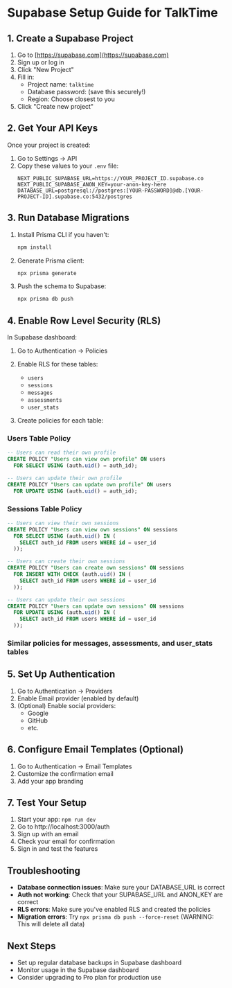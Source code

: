 # Supabase Setup Guide for TalkTime

## 1. Create a Supabase Project

1. Go to [https://supabase.com](https://supabase.com)
2. Sign up or log in
3. Click "New Project"
4. Fill in:
   - Project name: `talktime`
   - Database password: (save this securely!)
   - Region: Choose closest to you
5. Click "Create new project"

## 2. Get Your API Keys

Once your project is created:

1. Go to Settings → API
2. Copy these values to your `.env` file:
   ```
   NEXT_PUBLIC_SUPABASE_URL=https://YOUR_PROJECT_ID.supabase.co
   NEXT_PUBLIC_SUPABASE_ANON_KEY=your-anon-key-here
   DATABASE_URL=postgresql://postgres:[YOUR-PASSWORD]@db.[YOUR-PROJECT-ID].supabase.co:5432/postgres
   ```

## 3. Run Database Migrations

1. Install Prisma CLI if you haven't:
   ```bash
   npm install
   ```

2. Generate Prisma client:
   ```bash
   npx prisma generate
   ```

3. Push the schema to Supabase:
   ```bash
   npx prisma db push
   ```

## 4. Enable Row Level Security (RLS)

In Supabase dashboard:

1. Go to Authentication → Policies
2. Enable RLS for these tables:
   - `users`
   - `sessions`
   - `messages`
   - `assessments`
   - `user_stats`

3. Create policies for each table:

### Users Table Policy
```sql
-- Users can read their own profile
CREATE POLICY "Users can view own profile" ON users
  FOR SELECT USING (auth.uid() = auth_id);

-- Users can update their own profile
CREATE POLICY "Users can update own profile" ON users
  FOR UPDATE USING (auth.uid() = auth_id);
```

### Sessions Table Policy
```sql
-- Users can view their own sessions
CREATE POLICY "Users can view own sessions" ON sessions
  FOR SELECT USING (auth.uid() IN (
    SELECT auth_id FROM users WHERE id = user_id
  ));

-- Users can create their own sessions
CREATE POLICY "Users can create own sessions" ON sessions
  FOR INSERT WITH CHECK (auth.uid() IN (
    SELECT auth_id FROM users WHERE id = user_id
  ));

-- Users can update their own sessions
CREATE POLICY "Users can update own sessions" ON sessions
  FOR UPDATE USING (auth.uid() IN (
    SELECT auth_id FROM users WHERE id = user_id
  ));
```

### Similar policies for messages, assessments, and user_stats tables

## 5. Set Up Authentication

1. Go to Authentication → Providers
2. Enable Email provider (enabled by default)
3. (Optional) Enable social providers:
   - Google
   - GitHub
   - etc.

## 6. Configure Email Templates (Optional)

1. Go to Authentication → Email Templates
2. Customize the confirmation email
3. Add your app branding

## 7. Test Your Setup

1. Start your app: `npm run dev`
2. Go to http://localhost:3000/auth
3. Sign up with an email
4. Check your email for confirmation
5. Sign in and test the features

## Troubleshooting

- **Database connection issues**: Make sure your DATABASE_URL is correct
- **Auth not working**: Check that your SUPABASE_URL and ANON_KEY are correct
- **RLS errors**: Make sure you've enabled RLS and created the policies
- **Migration errors**: Try `npx prisma db push --force-reset` (WARNING: This will delete all data)

## Next Steps

- Set up regular database backups in Supabase dashboard
- Monitor usage in the Supabase dashboard
- Consider upgrading to Pro plan for production use